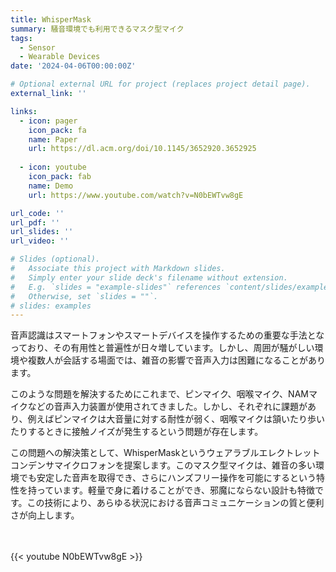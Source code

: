 ```yaml
---
title: WhisperMask
summary: 騒音環境でも利用できるマスク型マイク
tags:
  - Sensor
  - Wearable Devices
date: '2024-04-06T00:00:00Z'

# Optional external URL for project (replaces project detail page).
external_link: ''

links:
  - icon: pager
    icon_pack: fa
    name: Paper
    url: https://dl.acm.org/doi/10.1145/3652920.3652925
  
  - icon: youtube
    icon_pack: fab
    name: Demo
    url: https://www.youtube.com/watch?v=N0bEWTvw8gE

url_code: ''
url_pdf: ''
url_slides: ''
url_video: ''

# Slides (optional).
#   Associate this project with Markdown slides.
#   Simply enter your slide deck's filename without extension.
#   E.g. `slides = "example-slides"` references `content/slides/example-slides.md`.
#   Otherwise, set `slides = ""`.
# slides: examples
---
```


音声認識はスマートフォンやスマートデバイスを操作するための重要な手法となっており、その有用性と普遍性が日々増しています。しかし、周囲が騒がしい環境や複数人が会話する場面では、雑音の影響で音声入力は困難になることがあります。

このような問題を解決するためにこれまで、ピンマイク、咽喉マイク、NAMマイクなどの音声入力装置が使用されてきました。しかし、それぞれに課題があり、例えばピンマイクは大音量に対する耐性が弱く、咽喉マイクは頷いたり歩いたりするときに接触ノイズが発生するという問題が存在します。

この問題への解決策として、WhisperMaskというウェアラブルエレクトレットコンデンサマイクロフォンを提案します。このマスク型マイクは、雑音の多い環境でも安定した音声を取得でき、さらにハンズフリー操作を可能にするという特性を持っています。軽量で身に着けることができ、邪魔にならない設計も特徴です。この技術により、あらゆる状況における音声コミュニケーションの質と便利さが向上します。

<br>
<br>
{{< youtube N0bEWTvw8gE >}}